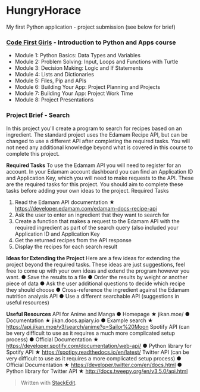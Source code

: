 
# HungryHorace
My first Python application - project submission (see below for brief)
### [ Code First Girls](https://codefirstgirls.com/) - Introduction to Python and Apps course

- Module 1: Python Basics: Data Types and Variables
- Module 2: Problem Solving: Input, Loops and Functions with Turtle
- Module 3: Decision Making: Logic and If Statements
- Module 4: Lists and Dictionaries
- Module 5: Files, Pip and APIs
- Module 6: Building Your App: Project Planning and Projects
- Module 7: Building Your App: Project Work Time
- Module 8: Project Presentations

### Project Brief - Search
In this project you'll create a program to search for recipes based on an ingredient. The standard
project uses the Edamam Recipe API, but can be changed to use a different API after completing
the required tasks.
You will not need any additional knowledge beyond what is covered in this course to complete this
project.

**Required Tasks** 
To use the Edamam API you will need to register for an account. In your Edamam account
dashboard you can find an Application ID and Application Key, which you will need to make
requests to the API.
These are the required tasks for this project. You should aim to complete these tasks before
adding your own ideas to the project.
Required Tasks
1. Read the Edamam API documentation ★
https://developer.edamam.com/edamam-docs-recipe-api
2. Ask the user to enter an ingredient that they want to search for
3. Create a function that makes a request to the Edamam API with the required ingredient as
part of the search query (also included your Application ID and Application Key
4. Get the returned recipes from the API response
5. Display the recipes for each search result

**Ideas for Extending the Project**
Here are a few ideas for extending the project beyond the required tasks. These ideas are just
suggestions, feel free to come up with your own ideas and extend the program however you want.
● Save the results to a file
● Order the results by weight or another piece of data
● Ask the user additional questions to decide which recipe they should choose
● Cross-reference the ingredient against the Edamam nutrition analysis API
● Use a different searchable API (suggestions in useful resources)

**Useful Resources**
API for Anime and Manga
● Homepage ★ jikan.moe/
● Documentation ★ jikan.docs.apiary.io
● Example search ★ https://api.jikan.moe/v3/search/anime?q=Sailor%20Moon
Spotify API (can be very difficult to use as it requires a much more complicated setup process)
● Official Documentation ★ https://developer.spotify.com/documentation/web-api/
● Python library for Spotify API ★ https://spotipy.readthedocs.io/en/latest/
Twitter API (can be very difficult to use as it requires a more complicated setup process)
● Official Documentation ★ https://developer.twitter.com/en/docs.html
● Python library for Twitter API ★ http://docs.tweepy.org/en/v3.5.0/api.html

> Written with [StackEdit](https://stackedit.io/).
